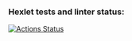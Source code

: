 ### Hexlet tests and linter status:
[![Actions Status](https://github.com/w0rm76/qa-auto-engineer-javascript-project-44/actions/workflows/hexlet-check.yml/badge.svg)](https://github.com/w0rm76/qa-auto-engineer-javascript-project-44/actions)